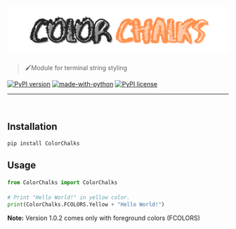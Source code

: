 <h1 align="center">
	<img  src="./src/img/Color2.png" alt="ColorChalks">
</h1>

> 🖌️Module for terminal string styling

[![PyPI version](https://badge.fury.io/py/ColorChalks.svg)](https://badge.fury.io/py/ColorChalks)
[![made-with-python](https://img.shields.io/badge/Made%20with-Python-1f425f.svg)](https://www.python.org/)
[![PyPI license](https://img.shields.io/pypi/l/ansicolortags.svg)](https://pypi.python.org/pypi/ansicolortags/)

---

<br>

## Installation
```sh
pip install ColorChalks
```

## Usage       
```python 
from ColorChalks import ColorChalks

# Print "Hello World!" in yellow color.
print(ColorChalks.FCOLORS.Yellow + "Hello World!")
```
**Note:** Version 1.0.2 comes only with foreground colors (FCOLORS)

